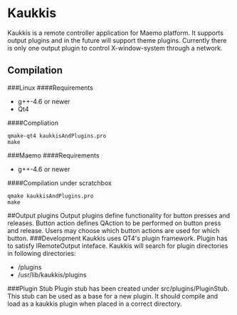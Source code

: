 # Kaukkis
Kaukkis is a remote controller application for Maemo
platform. It supports output plugins and in the future will support theme
plugins. Currently there is only one output plugin
to control X-window-system through a network.

## Compilation
###Linux
####Requirements
* g++-4.6 or newer
* Qt4

####Compliation
```
qmake-qt4 kaukkisAndPlugins.pro
make
```

###Maemo
####Requirements
* g++-4.6 or newer

####Compilation under scratchbox
```
qmake kaukkisAndPlugins.pro
make
```
##Output plugins
Output plugins define functionality for button presses and releases. Button action defines QAction to be performed on button press and release. Users may choose which button actions are used for which button.
###Development
Kaukkis uses QT4's plugin framework. Plugin has to satisfy IRemoteOutput inteface. Kaukkis will search for plugin directories in following directories:
* <excutable location>/plugins
* /usr/lib/kaukkis/plugins

###Plugin Stub
Plugin stub has been created under src/plugins/PluginStub. This stub can be used as a base for a new plugin. It should compile and load as a kaukkis plugin when placed in a correct directory.